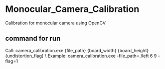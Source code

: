 # Monocular_Camera_Calibration
Calibration for monocular camera using OpenCV
## command for run
Call: camera_calibration.exe {file_path} {board_width} {board_height} {undistortion_flag} \\
Example: camera_calibration.exe -file_path=./left 6 9 -flag=1
